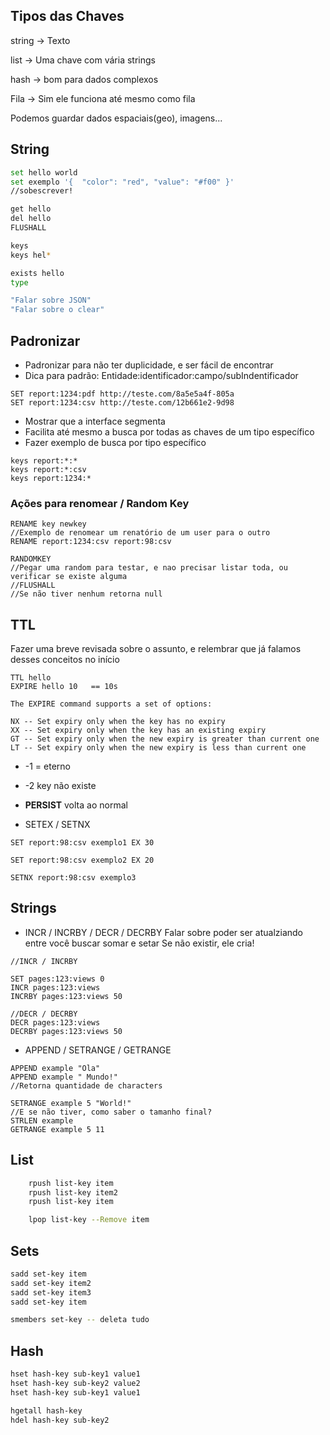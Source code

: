 ## Tipos das Chaves

string -> Texto

list -> Uma chave com vária strings

hash -> bom para dados complexos

Fila -> Sim ele funciona até mesmo como fila

Podemos guardar dados espaciais(geo), imagens...

## String

```bash
set hello world
set exemplo '{ 	"color": "red", "value": "#f00" }'
//sobescrever!

get hello
del hello
FLUSHALL

keys
keys hel*

exists hello
type

"Falar sobre JSON"
"Falar sobre o clear"

```

## Padronizar

- Padronizar para não ter duplicidade, e ser fácil de encontrar
- Dica para padrão: Entidade:identificador:campo/subIndentificador

```
SET report:1234:pdf http://teste.com/8a5e5a4f-805a
SET report:1234:csv http://teste.com/12b661e2-9d98
```

- Mostrar que a interface segmenta
- Facilita até mesmo a busca por todas as chaves de um tipo específico
- Fazer exemplo de busca por tipo específico

```
keys report:*:*
keys report:*:csv
keys report:1234:*
```

### Ações para renomear / Random Key

```
RENAME key newkey
//Exemplo de renomear um renatório de um user para o outro
RENAME report:1234:csv report:98:csv

RANDOMKEY
//Pegar uma random para testar, e nao precisar listar toda, ou verificar se existe alguma
//FLUSHALL
//Se não tiver nenhum retorna null

```

## TTL

Fazer uma breve revisada sobre o assunto, e relembrar que já falamos desses conceitos no início

```
TTL hello
EXPIRE hello 10   == 10s

The EXPIRE command supports a set of options:

NX -- Set expiry only when the key has no expiry
XX -- Set expiry only when the key has an existing expiry
GT -- Set expiry only when the new expiry is greater than current one
LT -- Set expiry only when the new expiry is less than current one

```

- -1 = eterno
- -2 key não existe
- **PERSIST** volta ao normal

- SETEX / SETNX

```
SET report:98:csv exemplo1 EX 30

SET report:98:csv exemplo2 EX 20

SETNX report:98:csv exemplo3
```

## Strings

- INCR / INCRBY / DECR / DECRBY
  Falar sobre poder ser atualziando entre você buscar somar e setar
  Se não existir, ele cria!

```
//INCR / INCRBY

SET pages:123:views 0
INCR pages:123:views
INCRBY pages:123:views 50

//DECR / DECRBY
DECR pages:123:views
DECRBY pages:123:views 50

```

- APPEND / SETRANGE / GETRANGE

```
APPEND example "Ola"
APPEND example " Mundo!"
//Retorna quantidade de characters

SETRANGE example 5 "World!"
//E se não tiver, como saber o tamanho final?
STRLEN example
GETRANGE example 5 11	

```

## List

```bash
	rpush list-key item
	rpush list-key item2
	rpush list-key item

	lpop list-key --Remove item
```

## Sets

```bash
sadd set-key item
sadd set-key item2
sadd set-key item3
sadd set-key item

smembers set-key -- deleta tudo
```

## Hash

```bash
hset hash-key sub-key1 value1
hset hash-key sub-key2 value2
hset hash-key sub-key1 value1

hgetall hash-key
hdel hash-key sub-key2
```
